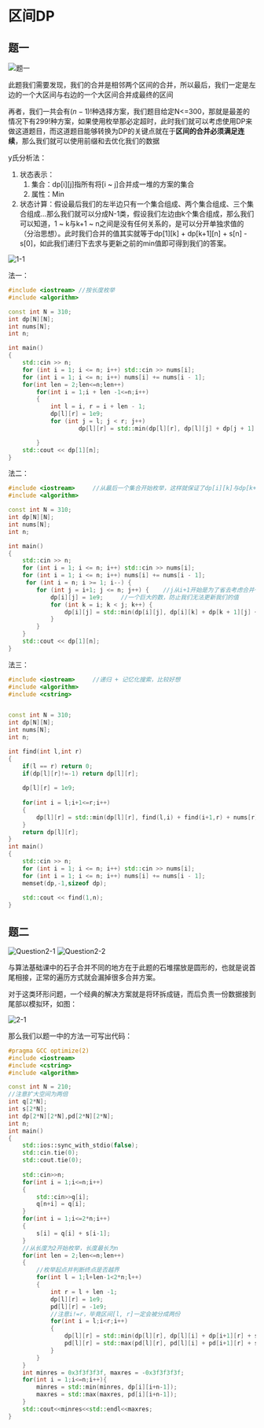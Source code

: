 # 区间DP

## 题一

![题一](./pic/Question1.png)

此题我们需要发现，我们的合并是相邻两个区间的合并，所以最后，我们一定是左边的一个大区间与右边的一个大区间合并成最终的区间

再者，我们一共会有$(n-1)!$种选择方案，我们题目给定N<=300，那就是最差的情况下有$299!$种方案，如果使用枚举那必定超时，此时我们就可以考虑使用DP来做这道题目，而这道题目能够转换为DP的关键点就在于**区间的合并必须满足连续**，那么我们就可以使用前缀和去优化我们的数据

y氏分析法：

1. 状态表示：
   1. 集合：dp[i][j]指所有将[i ~ j]合并成一堆的方案的集合
   2. 属性：Min
2. 状态计算：假设最后我们的左半边只有一个集合组成、两个集合组成、三个集合组成...那么我们就可以分成N-1类，假设我们左边由k个集合组成，那么我们可以知道，1 ~ k与k+1 ~ n之间是没有任何关系的，是可以分开单独求值的（分治思想）。此时我们合并的值其实就等于dp[1][k] + dp[k+1][n] + s[n] - s[0]，如此我们递归下去求与更新之前的min值即可得到我们的答案。

![1-1](./pic/1-1.png)

法一：

```cpp
#include <iostream> //按长度枚举
#include <algorithm>

const int N = 310;
int dp[N][N];
int nums[N];
int n;

int main()
{
	std::cin >> n;
	for (int i = 1; i <= n; i++) std::cin >> nums[i];
	for (int i = 1; i <= n; i++) nums[i] += nums[i - 1];
	for(int len = 2;len<=n;len++)
		for(int i = 1;i + len -1<=n;i++)
		{
			int l = i, r = i + len - 1;
			dp[l][r] = 1e9;
			for (int j = l; j < r; j++)
					dp[l][r] = std::min(dp[l][r], dp[l][j] + dp[j + 1][r] + nums[r] - nums[l-1]);

		}
	std::cout << dp[1][n];
}
```

法二：

```cpp
#include <iostream>     //从最后一个集合开始枚举，这样就保证了dp[i][k]与dp[k+1][j]在dp[i][j]被计算出来之前就被计算出来了
#include <algorithm>

const int N = 310;
int dp[N][N];
int nums[N];
int n;

int main()
{
	std::cin >> n;
	for (int i = 1; i <= n; i++) std::cin >> nums[i];
	for (int i = 1; i <= n; i++) nums[i] += nums[i - 1];
	 for (int i = n; i >= 1; i--) { 
        for (int j = i+1; j <= n; j++) {    //j从i+1开始是为了省去考虑合并一个集合的特例，这个情况下我们不需要开销，C++数组默认赋值0
            dp[i][j] = 1e9;     //一个巨大的数，防止我们无法更新我们的值
            for (int k = i; k < j; k++) {
                dp[i][j] = std::min(dp[i][j], dp[i][k] + dp[k + 1][j] + nums[j] - nums[i - 1]);
            }
        }
    }
	std::cout << dp[1][n];
}
```

法三：

```cpp
#include <iostream>     //递归 + 记忆化搜索，比较好想
#include <algorithm>
#include <cstring>


const int N = 310;
int dp[N][N];
int nums[N];
int n;

int find(int l,int r)
{
    if(l == r) return 0;
    if(dp[l][r]!=-1) return dp[l][r];
    
    dp[l][r] = 1e9;
    
    for(int i = l;i+1<=r;i++)
    {
        dp[l][r] = std::min(dp[l][r], find(l,i) + find(i+1,r) + nums[r] - nums[l-1]);
    }
    return dp[l][r];
}
int main()
{
	std::cin >> n;
	for (int i = 1; i <= n; i++) std::cin >> nums[i];
	for (int i = 1; i <= n; i++) nums[i] += nums[i - 1];
	memset(dp,-1,sizeof dp);
	
	std::cout << find(1,n);
}
```

## 题二

![Question2-1](./pic/Question2-1.png)
![Question2-2](./pic/Question2-2.png)

与算法基础课中的石子合并不同的地方在于此题的石堆摆放是圆形的，也就是说首尾相接，正常的遍历方式就会漏掉很多合并方案。

对于这类环形问题，一个经典的解决方案就是将环拆成链，而后负责一份数据接到尾部以模拟环，如图：

![2-1](./pic/2-1.png)

那么我们以题一中的方法一可写出代码：

```cpp
#pragma GCC optimize(2)
#include <iostream>
#include <cstring>
#include <algorithm>

const int N = 210;
//注意扩大空间为两倍
int q[2*N];
int s[2*N];
int dp[2*N][2*N],pd[2*N][2*N];
int n;
int main()
{
    std::ios::sync_with_stdio(false);
    std::cin.tie(0);
    std::cout.tie(0);
    
    std::cin>>n;
    for(int i = 1;i<=n;i++)
    {
        std::cin>>q[i];
        q[n+i] = q[i];
    }
    for(int i = 1;i<=2*n;i++)
    {
        s[i] = q[i] + s[i-1];
    }
	//从长度为2开始枚举，长度最长为n
    for(int len = 2;len<=n;len++)
    {
		//枚举起点并判断终点是否越界
        for(int l = 1;l+len-1<2*n;l++)
        {
            int r = l + len -1;
            dp[l][r] = 1e9;
            pd[l][r] = -1e9;
			//注意i!=r，毕竟区间[l, r]一定会被分成两份
            for(int i = l;i<r;i++)
            {
                dp[l][r] = std::min(dp[l][r], dp[l][i] + dp[i+1][r] + s[r] - s[l-1]);
                pd[l][r] = std::max(pd[l][r], pd[l][i] + pd[i+1][r] + s[r] - s[l - 1]);
            }
        }
    }
    int minres = 0x3f3f3f3f, maxres = -0x3f3f3f3f;
    for(int i = 1;i<=n;i++){ 
        minres = std::min(minres, dp[i][i+n-1]);
        maxres = std::max(maxres, pd[i][i+n-1]);
    }
    std::cout<<minres<<std::endl<<maxres;
}
```
